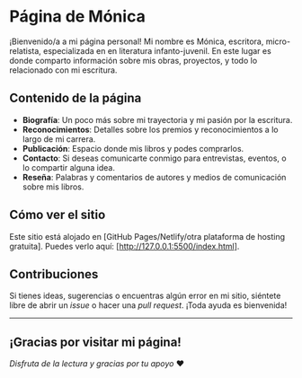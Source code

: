 # Página de Mónica

¡Bienvenido/a a mi página personal! Mi nombre es Mónica, escritora, micro-relatista, especializada en en literatura infanto-juvenil. En este lugar  es donde comparto información sobre mis obras, proyectos, y todo lo relacionado con mi escritura.

## Contenido de la página

- **Biografía**: Un poco más sobre mi trayectoria y mi pasión por la escritura.
- **Reconocimientos**: Detalles sobre los premios y reconocimientos a lo largo de mi carrera.
- **Publicación**: Espacio donde mis libros y podes comprarlos.
- **Contacto**: Si deseas comunicarte conmigo para entrevistas, eventos, o lo compartir alguna idea.
- **Reseña**: Palabras y comentarios de autores y medios de comunicación sobre mis libros.


## Cómo ver el sitio

Este sitio está alojado en [GitHub Pages/Netlify/otra plataforma de hosting gratuita]. Puedes verlo aquí: [http://127.0.0.1:5500/index.html].

## Contribuciones

Si tienes ideas, sugerencias o encuentras algún error en mi sitio, siéntete libre de abrir un *issue* o hacer una *pull request*. ¡Toda ayuda es bienvenida!

---

¡Gracias por visitar mi página!
---

_Disfruta de la lectura y gracias por tu apoyo_ ❤️
